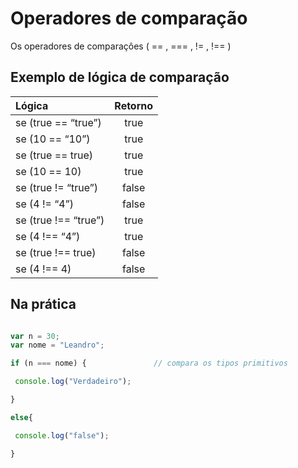 
# Operadores de comparação

 Os operadores de comparaçôes ( == , === , != , !== )

## Exemplo de lógica de comparação 

| Lógica | Retorno |
| :--|:--:|
| se (true == “true”) | true|
| se (10 == “10”) | true|
| se (true == true)|  true|
| se (10 == 10) |  true|
| se (true != “true”) | false|
| se (4 != “4”) |  false|
| se (true !== “true”) | true|
| se (4 !== “4”) |  true|
| se (true !== true) | false|
| se (4 !== 4)  |false|

## Na prática 

```javascript 

var n = 30;
var nome = "Leandro";

if (n === nome) {               // compara os tipos primitivos 

 console.log("Verdadeiro");

}

else{

 console.log("false");

}

```
